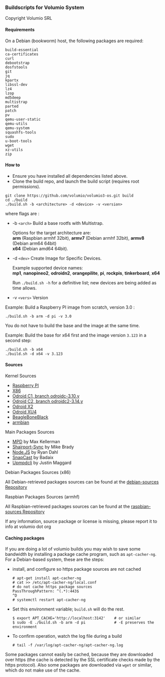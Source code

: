 ### Buildscripts for Volumio System

Copyright Volumio SRL

#### Requirements

On a Debian (bookworm) host, the following packages are required:
```
build-essential
ca-certificates
curl
debootstrap
dosfstools
git
jq
kpartx
libssl-dev
lz4
lzop
md5deep
multistrap
parted
patch
pv
qemu-user-static
qemu-utils
qemu-system
squashfs-tools
sudo
u-boot-tools
wget
xz-utils
zip
```

#### How to

- Ensure you have installed all dependencies listed above.
- Clone the build repo, and launch the build script (requires root permissions).

```
git clone https://github.com/volumio/volumio3-os.git build
cd ./build
./build.sh -b <architecture> -d <device> -v <version>
```

where flags are :

 * -b `<arch>` Build a base rootfs with Multistrap.

   Options for the target architecture are:<br>
       **arm** (Raspbian armhf 32bit), **armv7** (Debian armhf 32bit), **armv8** (Debian arm64 64bit) <br>
       **x64** (Debian amd64 64bit).
 * -d `<dev>`  Create Image for Specific Devices.

   Example supported device names:<br>
       **mp1**, **nanopineo2**, **odroidn2**, **orangepilite**, **pi**, **rockpis**, **tinkerboard**, **x64**

   Run ```./build.sh -h``` for a definitive list; new devices are being added as time allows.
 * -v `<vers>` Version

Example: Build a Raspberry PI image from scratch, version 3.0 :
```
./build.sh -b arm -d pi -v 3.0
```

You do not have to build the base and the image at the same time.

Example: Build the base for x64 first and the image version `3.123` in a second step:

```
./build.sh -b x64
./build.sh -d x64 -v 3.123
```

#### Sources

Kernel Sources

* [Raspberry PI](https://github.com/volumio/raspberrypi-linux)
* [X86](https://github.com/volumio/linux)
* [Odroid C1, branch odroidc-3.10.y](https://github.com/hardkernel/linux.git)
* [Odroid C2, branch odroidc2-3.14.y](https://github.com/hardkernel/linux.git)
* [Odroid X2](https://github.com/volumio/linux-odroid-public)
* [Odroid XU4](https://cdn.kernel.org/pub/linux/kernel/v4.x/linux-4.4.tar.xz)
* [BeagleBoneBlack](https://github.com/volumio/linux-beagleboard-botic)
* [armbian](https://github.com/igorpecovnik)

Main Packages Sources

* [MPD](https://github.com/volumio/MPD) by Max Kellerman
* [Shairport-Sync](https://github.com/volumio/shairport-sync) by Mike Brady
* [Node.JS](https://github.com/volumio/node) by Ryan Dahl
* [SnapCast](https://github.com/volumio/snapcast) by Badaix
* [Upmpdcli](https://github.com/volumio/upmpdcli) by Justin Maggard

Debian Packages Sources (x86)

All Debian-retrieved packages sources can be found at the [debian-sources Repository](https://github.com/volumio/debian-sources)

Raspbian Packages Sources (armhf)

All Raspbian-retrieved packages sources can be found at the [raspbian-sources Repository](https://github.com/volumio/raspbian-sources)

If any information, source package or license is missing, please report it to info at volumio dot org


#### Caching packages

If you are doing a lot of volumio builds you may wish to save some bandwidth
by installing a package cache program, such as ```apt-cacher-ng```.
For a Debian-based system, these are the steps:

 * install, and configure so https package sources are not cached
   ```
   # apt-get install apt-cacher-ng
   # cat >> /etc/apt-cacher-ng/local.conf
   # do not cache https package sources
   PassThroughPattern: ^(.*):443$
   ^D
   # systemctl restart apt-cacher-ng
   ```
 * Set this environment variable; ```build.sh``` will do the rest.
   ```
   $ export APT_CACHE='http://localhost:3142'    # or similar
   $ sudo -E ./build.sh -b arm -d pi             # -E preserves the environment
   ```
 * To confirm operation, watch the log file during a build
   ```
   # tail -f /var/log/apt-cacher-ng/apt-cacher-ng.log
   ```

Some packages cannot easily be cached, because they are downloaded over https
(the cache is detected by the SSL certificate checks made by the https protocol).
Also some packages are downloaded via ```wget``` or similar, which do not make
use of the cache.
